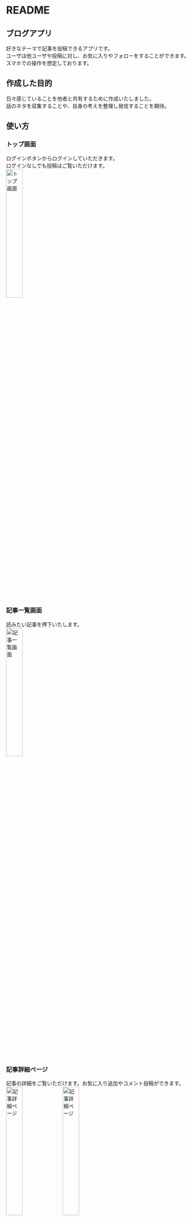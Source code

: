 # README
## ブログアプリ
好きなテーマで記事を投稿できるアプリです。
<br>
ユーザは他ユーザや投稿に対し、お気に入りやフォローをすることができます。
<br>
スマホでの操作を想定しております。


## 作成した目的
日々感じていることを他者と共有するために作成いたしました。
<br>
話のネタを収集することや、自身の考えを整理し発信することを期待。


## 使い方
### トップ画面
ログインボタンからログインしていただきます。
<br>
ログインなしでも投稿はご覧いただけます。
<br>
<img width="30%" alt="トップ画面" src="https://user-images.githubusercontent.com/69589392/120415648-dcb08a00-c396-11eb-815c-80916b241888.jpg">
<br>

### 記事一覧画面
読みたい記事を押下いたします。
<br>
<img width="30%" alt="記事一覧画面" src="https://user-images.githubusercontent.com/69589392/120416069-8728ad00-c397-11eb-839f-6bcf729100c5.jpg">
<br>

### 記事詳細ページ
記事の詳細をご覧いただけます。お気に入り追加やコメント投稿ができます。
<br>
<img width="30%" alt="記事詳細ページ" src="https://user-images.githubusercontent.com/69589392/120416262-d66edd80-c397-11eb-8695-3834628397c4.jpg">
<img width="30%" alt="記事詳細ページ" src="https://user-images.githubusercontent.com/69589392/120416429-16ce5b80-c398-11eb-8f15-705556fbc06a.jpg">
<br>

### お気に入りページ
記事詳細ページでハートマークを押下すると、お気に入り登録され、一覧ページに表示させることができます。
<br>
<img width="30%" alt="お気に入りページ" src="https://user-images.githubusercontent.com/69589392/120416858-cc99aa00-c398-11eb-989e-20c355dd638d.jpg">
<img width="30%" alt="お気に入りページ" src="https://user-images.githubusercontent.com/69589392/120417095-39ad3f80-c399-11eb-96e7-1dbeaea109d1.jpg">
<br>

### プロフィールページ
自身のプロフィールページを表示します。併せて自身の投稿も一覧で表示されます。
<br>
<img width="30%" alt="プロフィールページ" src="https://user-images.githubusercontent.com/69589392/120417516-ee476100-c399-11eb-9b31-05abbbac0622.jpg">
<img width="30%" alt="プロフィールページ" src="https://user-images.githubusercontent.com/69589392/120417349-a6c0d500-c399-11eb-8685-73693563c11e.jpg">
<br>

### 相手のプロフィールページ
記事詳細ページから他者ユーザのアイコンを押下すると、該当のプロフィールページが表示されます。
<br>
Fllowボタンからフォローすることができます。
<br>
<img width="30%" alt="相手のプロフィール" src="https://user-images.githubusercontent.com/69589392/120417687-38304700-c39a-11eb-83a0-ac9fcde663f5.jpg">
<img width="30%" alt="相手のプロフィール" src="https://user-images.githubusercontent.com/69589392/120417934-a2e18280-c39a-11eb-9518-8c58cbd26e51.jpg">
<br>

### フォローしている記事の表示
トップ画面のタイムラインを押下すると、フォローしているユーザの記事一覧が表示されます。
<br>
<img width="30%" alt="フォローしている記事" src="https://user-images.githubusercontent.com/69589392/120418188-05d31980-c39b-11eb-87d3-4442def0cac1.jpg">
<br>

## URL
https://blog-app-molmol.herokuapp.com/


## 使用技術
- HTML/CSS
- Ruby 2.6.5
- Ruby on Rails 6.0.3.4
- jQuery
- PostgreSQL


## インフラ
- heroku
- AWS S3


## 機能一覧
- ユーザ登録/ログイン機能
- 記事投稿のCRUD機能
- アイキャッチ画像設定
- コメント機能
- お気に入り登録機能
- フォロー/アンフォロー機能

